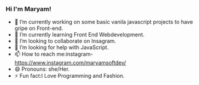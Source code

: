 ### Hi I'm Maryam!

- 🔭 I’m currently working on some basic vanila javascript projects to have gripe on Front-end.
- 🌱 I’m currently learning Front End Webdevelopment.
- 👯 I’m looking to collaborate on Insagram.
- 🤔 I’m looking for help with JavaScript.
- 📫 How to reach me:instagram-https://www.instagram.com/maryamsoftdev/
- 😄 Pronouns: she/Her.
- ⚡ Fun fact:I Love Programming and Fashion.
